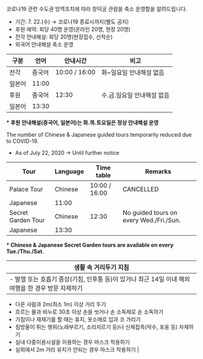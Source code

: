 코로나19 관련 수도권 방역조치에 따라 창덕궁 관람을 축소 운영함을 알려드립니다.
- 기간: 7. 22.(수) → 코로나19 종료시까지(별도 공지)
- 후원 예약: 회당 40명 운영(온라인 20명, 현장 20명)
- 전각 안내해설: 회당 20명(현장접수, 선착순)
- 외국어 안내해설 축소 운영

| 구분 | 언어 | 안내시간 | 비고 |
| --- | --- | --- | --- |
| 전각 | 중국어 | 10:00 / 16:00 | 화~일요일 안내해설 없음 |
| 일본어 | 11:00 |
| 후원 | 중국어 | 12:30 | 수․금․일요일 안내해설 없음 |
| 일본어 | 13:30 |

**\* 후원 안내해설(중국어, 일본어)는 화․목․토요일은 정상 안내해설 운영**

The number of Chinese & Japanese guided tours temporarily reduced due to COVID-19.

- As of July 22, 2020 → Until further notice

| Tour | Language | Time table | Remarks |
| --- | --- | --- | --- |
| Palace Tour | Chinese | 10:00 / 16:00 | CANCELLED |
| Japanese | 11:00 |
| Secret Garden Tour | Chinese | 12:30 | No guided tours on every Wed./Fri./Sun. |
| Japanese | 13:30 |

**\* Chinese & Japanese Secret Garden tours are available on every Tue./Thu./Sat.**

| **생활 속 거리두기 지침** |
| --- |
| - 발열 또는 호흡기 증상(기침, 인후통 등)이 있거나 최근 14일 이내 해외여행을 한 경우 방문 자제하기
- 다른 사람과 2m(최소 1m) 이상 거리 두기
- 흐르는 물과 비누로 30초 이상 손을 씻거나 손 소독제로 손 소독하기
- 기침이나 재채기를 할 때는 휴지, 옷소매로 입과 코 가리기
- 침방울이 튀는 행위(노래부르기, 소리지르기 등)나 신체접촉(악수, 포옹 등) 자제하기
- 실내 다중이용시설을 이용하는 경우 마스크 착용하기
- 실외에서 2m 거리 유지가 안되는 경우 마스크 착용하기 |